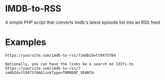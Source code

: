 # IMDB-to-RSS
A simple PHP script that converts imdb's latest episode list into an RSS feed

# Examples
```
https://yoursite.com/imdb-to-rss/?imdbId=tt0475784

Optionally, you can have the links be a search on 1337x.to
https://yoursite.com/imdb-to-rss/?imdbId=tt0475784&linkType=TORRENT_SEARCH
```